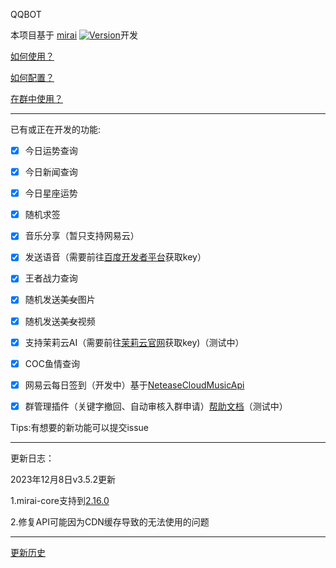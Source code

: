 QQBOT

本项目基于 [mirai](https://github.com/mamoe/mirai) [![Version](https://img.shields.io/badge/version-2.16.0-green)](https://github.com/mamoe/mirai/releases/tag/v2.16.0)开发

[如何使用？](https://github.com/mamoe/mirai/blob/dev/mirai-console/docs/ConfiguringProjects.md) 

[如何配置？](CONFIG.md) 

[在群中使用？](https://www.miraiqbot.top) 

---

已有或正在开发的功能:

- [x] 今日运势查询

- [x] 今日新闻查询

- [x] 今日星座运势

- [x] 随机求签

- [x] 音乐分享（暂只支持网易云）

- [x] 发送语音（需要前往[百度开发者平台](https://ai.baidu.com/tech/speech)获取key）

- [x] 王者战力查询

- [x] 随机发送~~美女~~图片

- [x] 随机发送~~美女~~视频

- [x] 支持茉莉云AI（需要前往[茉莉云官网](https://mlyai.com/)获取key)（测试中）

- [x] COC鱼情查询

- [x] 网易云每日签到（开发中）基于[NeteaseCloudMusicApi](https://github.com/Binaryify/NeteaseCloudMusicApi)

- [x] 群管理插件（关键字撤回、自动审核入群申请）[帮助文档](https://www.miraiqbot.top/#/?id=群管理功能)（测试中）

Tips:有想要的新功能可以提交issue

---

更新日志：

2023年12月8日v3.5.2更新

1.mirai-core支持到[2.16.0](https://github.com/mamoe/mirai/releases/tag/v2.16.0)

2.修复API可能因为CDN缓存导致的无法使用的问题

---
[更新历史](UPDATE.md)
